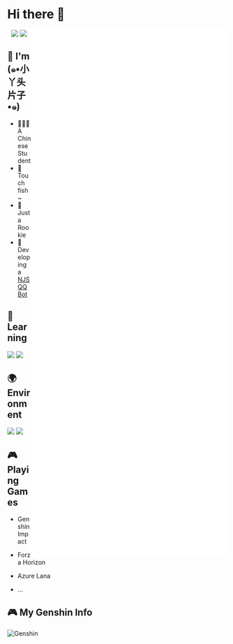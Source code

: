# Hi there 👋

<a>
  <img align="right" width="450px" src="./github-metrics.svg" />
</a>
  
<p align="center">
  <img width="300px" src="https://count.getloli.com/get/@zhulinyv?theme=rule34"></img>
  <img width="300px" src="https://github-readme-stats.vercel.app/api/top-langs/?username=zhulinyv&layout=compact"></img>
</p>

## 🌟 I'm **(๑•小丫头片子•๑)**

- 👨🏻‍🎓A Chinese Student
- 🐠Touch fish~
- 🐤Just a Rookie
- 🤖Developing a [NJS QQ Bot](https://github.com/zhulinyv/NJS)

## 📖 **Learning**

![](https://img.shields.io/badge/-Python-3776ab?style=flat-square&logo=Python&logoColor=fff)
![](https://img.shields.io/badge/-Linux-fcc624?style=flat-square&logo=Linux&logoColor=fff)


## 🌍 **Environment**

![](https://img.shields.io/badge/Windows11-0078d6?style=flat-square&logo=windows11&logoColor=fff)
![](https://img.shields.io/badge/Visual%20Studio%20Code-007acc?style=flat-square&logo=visual-studio-code&logoColor=fff)

## 🎮 Playing **Games**

- Genshin Impact
- Forza Horizon
- Azure Lana

- ...

## 🎮 My **Genshin** Info
<img align="center" width="350px" alt="Genshin" src="https://genshin-card.amarea.cn/9/271771727.png" />
